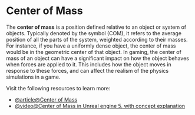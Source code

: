 # Center of Mass

The **center of mass** is a position defined relative to an object or system of objects. Typically denoted by the symbol \(COM\), it refers to the average position of all the parts of the system, weighted according to their masses. For instance, if you have a uniformly dense object, the center of mass would be in the geometric center of that object. In gaming, the center of mass of an object can have a significant impact on how the object behaves when forces are applied to it. This includes how the object moves in response to these forces, and can affect the realism of the physics simulations in a game.

Visit the following resources to learn more:

- [@article@Center of Mass](https://medium.com/@brazmogu/physics-for-game-dev-a-platformer-physics-cheatsheet-f34b09064558)
- [@video@Center of Mass in Unreal engine 5, with concept explanation](https://www.youtube.com/watch?v=JVX7TA8GkzE)
